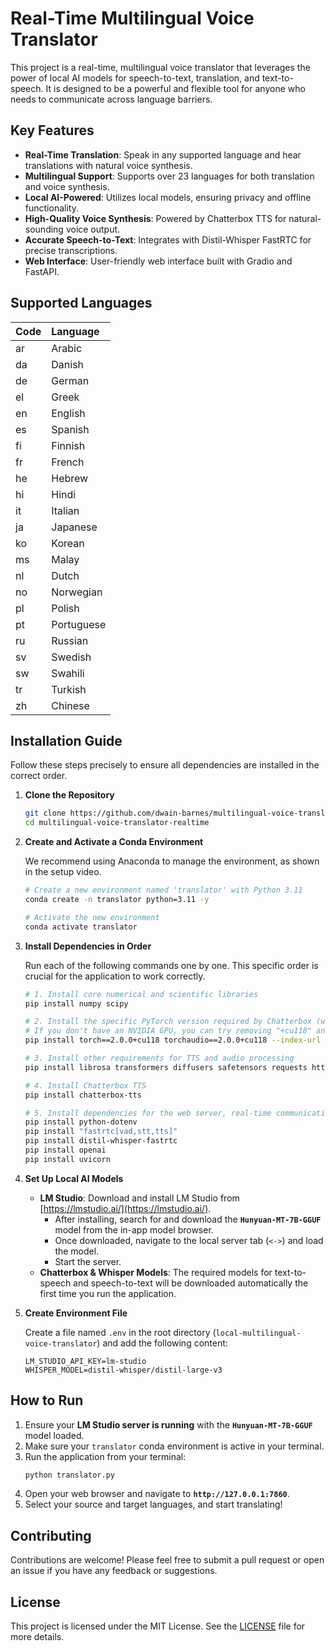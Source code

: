 # Real-Time Multilingual Voice Translator

This project is a real-time, multilingual voice translator that leverages the power of local AI models for speech-to-text, translation, and text-to-speech. It is designed to be a powerful and flexible tool for anyone who needs to communicate across language barriers.

## Key Features

-   **Real-Time Translation**: Speak in any supported language and hear translations with natural voice synthesis.
-   **Multilingual Support**: Supports over 23 languages for both translation and voice synthesis.
-   **Local AI-Powered**: Utilizes local models, ensuring privacy and offline functionality.
-   **High-Quality Voice Synthesis**: Powered by Chatterbox TTS for natural-sounding voice output.
-   **Accurate Speech-to-Text**: Integrates with Distil-Whisper FastRTC for precise transcriptions.
-   **Web Interface**: User-friendly web interface built with Gradio and FastAPI.

## Supported Languages

| Code | Language   |
|:-----|:-----------|
| ar   | Arabic     |
| da   | Danish     |
| de   | German     |
| el   | Greek      |
| en   | English    |
| es   | Spanish    |
| fi   | Finnish    |
| fr   | French     |
| he   | Hebrew     |
| hi   | Hindi      |
| it   | Italian    |
| ja   | Japanese   |
| ko   | Korean     |
| ms   | Malay      |
| nl   | Dutch      |
| no   | Norwegian  |
| pl   | Polish     |
| pt   | Portuguese |
| ru   | Russian    |
| sv   | Swedish    |
| sw   | Swahili    |
| tr   | Turkish    |
| zh   | Chinese    |

## Installation Guide

Follow these steps precisely to ensure all dependencies are installed in the correct order.

1.  **Clone the Repository**
    ```bash
    git clone https://github.com/dwain-barnes/multilingual-voice-translator-realtime.git
    cd multilingual-voice-translator-realtime
    ```

2.  **Create and Activate a Conda Environment**
    
    We recommend using Anaconda to manage the environment, as shown in the setup video.
    ```bash
    # Create a new environment named 'translator' with Python 3.11
    conda create -n translator python=3.11 -y

    # Activate the new environment
    conda activate translator
    ```

3.  **Install Dependencies in Order**

    Run each of the following commands one by one. This specific order is crucial for the application to work correctly.
    ```bash
    # 1. Install core numerical and scientific libraries
    pip install numpy scipy

    # 2. Install the specific PyTorch version required by Chatterbox (with CUDA 11.8)
    # If you don't have an NVIDIA GPU, you can try removing "+cu118" and the --index-url
    pip install torch==2.0.0+cu118 torchaudio==2.0.0+cu118 --index-url https://download.pytorch.org/whl/cu118

    # 3. Install other requirements for TTS and audio processing
    pip install librosa transformers diffusers safetensors requests httpx pyaudio

    # 4. Install Chatterbox TTS
    pip install chatterbox-tts

    # 5. Install dependencies for the web server, real-time communication, and STT
    pip install python-dotenv
    pip install "fastrtc[vad,stt,tts]"
    pip install distil-whisper-fastrtc
    pip install openai
    pip install uvicorn
    ```

4.  **Set Up Local AI Models**
    -   **LM Studio**: Download and install LM Studio from [https://lmstudio.ai/](https://lmstudio.ai/).
        -   After installing, search for and download the **`Hunyuan-MT-7B-GGUF`** model from the in-app model browser.
        -   Once downloaded, navigate to the local server tab (`<->`) and load the model.
        -   Start the server.
    -   **Chatterbox & Whisper Models**: The required models for text-to-speech and speech-to-text will be downloaded automatically the first time you run the application.

5.  **Create Environment File**

    Create a file named `.env` in the root directory (`local-multilingual-voice-translator`) and add the following content:
    ```    LM_STUDIO_BASE_URL=http://localhost:1234/v1
    LM_STUDIO_API_KEY=lm-studio
    WHISPER_MODEL=distil-whisper/distil-large-v3
    ```

## How to Run

1.  Ensure your **LM Studio server is running** with the **`Hunyuan-MT-7B-GGUF`** model loaded.
2.  Make sure your `translator` conda environment is active in your terminal.
3.  Run the application from your terminal:
    ```bash
    python translator.py
    ```
4.  Open your web browser and navigate to **`http://127.0.0.1:7860`**.
5.  Select your source and target languages, and start translating!

## Contributing

Contributions are welcome! Please feel free to submit a pull request or open an issue if you have any feedback or suggestions.

## License

This project is licensed under the MIT License. See the [LICENSE](LICENSE) file for more details.
